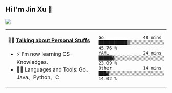
## Hi I'm Jin Xu 👋
![](https://komarev.com/ghpvc/?username=jiayouxujin&color=brightgreen&label=PROFILE+VIEWS)



<table align="center">
<tr>
<td valign="top" width="60%">

#### 🏋️‍♀️ <a href="https://github.com/jiayouxujin" target="_blank">Talking about Personal Stuffs</a>
<!-- recent_releases starts -->

- ⚡  I'm now learning CS-Knowledges.  
- 🏊‍♂️ Languages and Tools: Go、Java、Python、C
<!-- recent_releases ends -->
</td>
<td>
 
<!--START_SECTION:waka-->

```text
Go               48 mins         ███████████▒░░░░░░░░░░░░░   45.76 %
YAML             24 mins         █████▓░░░░░░░░░░░░░░░░░░░   23.09 %
Other            14 mins         ███▓░░░░░░░░░░░░░░░░░░░░░   14.02 %
```

<!--END_SECTION:waka-->
 
</td>
</tr>
</table>






